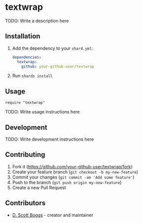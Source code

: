 # textwrap

TODO: Write a description here

## Installation

1. Add the dependency to your `shard.yml`:

   ```yaml
   dependencies:
     textwrap:
       github: your-github-user/textwrap
   ```

2. Run `shards install`

## Usage

```crystal
require "textwrap"
```

TODO: Write usage instructions here

## Development

TODO: Write development instructions here

## Contributing

1. Fork it (<https://github.com/your-github-user/textwrap/fork>)
2. Create your feature branch (`git checkout -b my-new-feature`)
3. Commit your changes (`git commit -am 'Add some feature'`)
4. Push to the branch (`git push origin my-new-feature`)
5. Create a new Pull Request

## Contributors

- [D. Scott Boggs](https://github.com/your-github-user) - creator and maintainer
